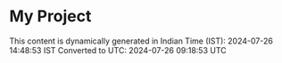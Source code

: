 # My Project

This content is dynamically generated in Indian Time (IST): 2024-07-26 14:48:53 IST
Converted to UTC: 2024-07-26 09:18:53 UTC
